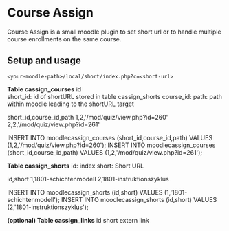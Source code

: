 # Course Assign

Course Assign is a small moodle plugin to set short url or to handle multiple course enrollments on the same course.

## Setup and usage

`<your-moodle-path>/local/short/index.php?c=<short-url>`

**Table cassign_courses**
id	
short_id: id of shortURL stored in table cassign_shorts
course_id: 
path: path within moodle leading to the shortURL target

short_id,course_id,path
1,2,'/mod/quiz/view.php?id=260'
2,2,'/mod/quiz/view.php?id=261'

INSERT INTO moodlecassign_courses (short_id,course_id,path) VALUES (1,2,'/mod/quiz/view.php?id=260');
INSERT INTO moodlecassign_courses (short_id,course_id,path) VALUES (1,2,'/mod/quiz/view.php?id=261');

**Table cassign_shorts**
id: index
short: Short URL

id,short
1,1801-schichtenmodell
2,1801-instruktionszyklus

INSERT INTO moodlecassign_shorts (id,short) VALUES (1,'1801-schichtenmodell');
INSERT INTO moodlecassign_shorts (id,short) VALUES (2,'1801-instruktionszyklus');


**(optional) Table cassign_links**
id
short
extern
link
